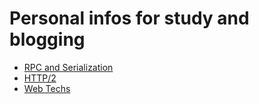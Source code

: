 # Personal infos for study and blogging

- [RPC and Serialization](./rpc.md)
- [HTTP/2](./http2.md)
- [Web Techs](./webrtc.md)
